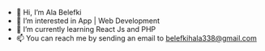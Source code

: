 - 👋 Hi, I’m Ala Belefki
- 👀 I’m interested in App | Web Development
- 🌱 I’m currently learning React Js and PHP
- 📫 You can reach me by sending an email to belefkihala338@gmail.com
